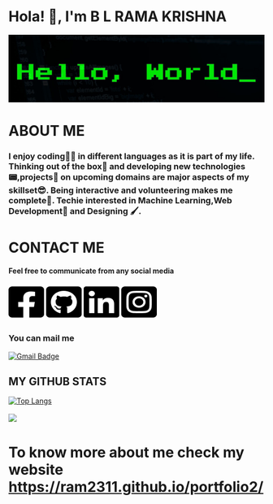 # Hola! 👋, I'm B L RAMA KRISHNA
<img align="center" src="helloworld.PNG" alt=“image” width=1000px/>

# ABOUT ME

### I enjoy coding👨‍💻 in different languages as it is part of my life. Thinking out of the box🎁 and developing new technologies📟,projects📝 on upcoming domains are major aspects of my skillset😎. Being interactive and volunteering makes me complete🤗. Techie interested in Machine Learning,Web Development🧐 and Designing 🖌.

# CONTACT ME
#### Feel free to communicate from any social media

[![](https://github.com/Praneethpsp/Praneethpsp/blob/master/facebook-square-brands%201.png)](https://www.facebook.com/profile.php?id=100002515919118)
[![](https://github.com/Praneethpsp/Praneethpsp/blob/master/github-square-brands%201.png)](https://github.com/ram2311)
[![](https://github.com/Praneethpsp/Praneethpsp/blob/master/linkedin-brands%201.png)](https://www.linkedin.com/in/b-l-rama-krishna-181aa2182/)
[![](https://github.com/Praneethpsp/Praneethpsp/blob/master/instagram-square-brands%201.png)](https://www.instagram.com/ram_2311/)


### You can mail me
[![Gmail Badge](https://img.shields.io/badge/-RAMA%20KRISHNA-c14438?style=flat-square&logo=Gmail&logoColor=white&link=mailto:lakshmiramakrishna.2018@vitstudent.ac.in)](mailto:lakshmiramakrishna.2018@vitstudent.ac.in)

## MY GITHUB STATS
[![Top Langs](https://github-readme-stats.vercel.app/api/top-langs/?username=ram2311&langs_count=8)](https://github.com/anuraghazra/github-readme-stats)
<br><br>
![](https://komarev.com/ghpvc/?username=ram2311&color=ffd700&style=plastic)

# To know more about me check my website https://ram2311.github.io/portfolio2/
